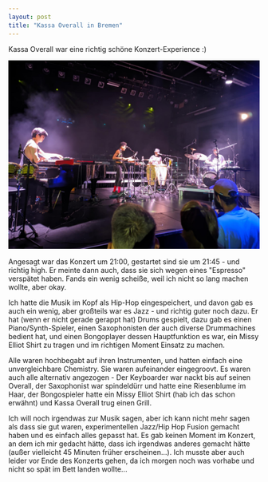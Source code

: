 ```yaml
---
layout: post
title: "Kassa Overall in Bremen"
---
```


Kassa Overall war eine richtig schöne Konzert-Experience :)

![Kassa Overall](/images/2024-09-14-kassa-overall/kassa-overall.jpg)

Angesagt war das Konzert um 21:00, gestartet sind sie um 21:45 - und richtig high. Er meinte dann auch, dass sie sich wegen eines "Espresso" verspätet haben. Fands ein wenig scheiße, weil ich nicht so lang machen wollte, aber okay.

Ich hatte die Musik im Kopf als Hip-Hop eingespeichert, und davon gab es auch ein wenig, aber großteils war es Jazz - und richtig guter noch dazu. Er hat (wenn er nicht gerade gerappt hat) Drums gespielt, dazu gab es einen Piano/Synth-Spieler, einen Saxophonisten der auch diverse Drummachines bedient hat, und einen Bongoplayer dessen Hauptfunktion es war, ein Missy Elliot Shirt zu tragen und im richtigen Moment Einsatz zu machen.

Alle waren hochbegabt auf ihren Instrumenten, und hatten einfach eine unvergleichbare Chemistry. Sie waren aufeinander eingegroovt. Es waren auch alle alternativ angezogen - Der Keyboarder war nackt bis auf seinen Overall, der Saxophonist war spindeldürr und hatte eine Riesenblume im Haar, der Bongospieler hatte ein Missy Elliot Shirt (hab ich das schon erwähnt) und Kassa Overall trug einen Grill.

Ich will noch irgendwas zur Musik sagen, aber ich kann nicht mehr sagen als dass sie gut waren, experimentellen Jazz/Hip Hop Fusion gemacht haben und es einfach alles gepasst hat. Es gab keinen Moment im Konzert, an dem ich mir gedacht hätte, dass ich irgendwas anderes gemacht hätte (außer vielleicht 45 Minuten früher erscheinen...). Ich musste aber auch leider vor Ende des Konzerts gehen, da ich morgen noch was vorhabe und nicht so spät im Bett landen wollte...